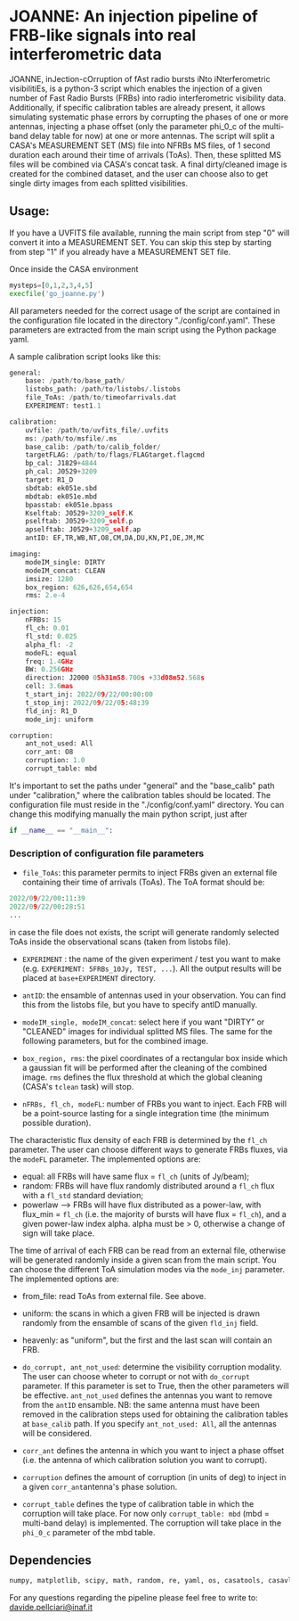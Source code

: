 # JOANNE: An injection pipeline of FRB-like signals into real interferometric data

JOANNE,  inJection-cOrruption of fAst radio bursts iNto iNterferometric visibilitiEs, is a python-3 script which enables the injection of a given number of Fast Radio Bursts (FRBs) into radio interferometric visibility data.
Additionally, if specific calibration tables are already present, it allows simulating systematic phase errors by corrupting the phases of one or more antennas,
injecting a phase offset (only the parameter phi_0_c of the multi-band delay table for now) at one or more antennas. The script will split a CASA's MEASUREMENT SET (MS)
file into NFRBs MS files, of 1 second duration each around their time of arrivals (ToAs). Then, these splitted MS files will be combined via CASA's concat task.
A final dirty/cleaned image is created for the combined dataset, and the user can choose also to get single dirty images from each splitted visibilities.

## Usage:
If you have a UVFITS file available, running the main script from step "0" will convert it into a MEASUREMENT SET.
You can skip this step by starting from step "1" if you already have a MEASUREMENT SET file.

Once inside the CASA environment

```python
mysteps=[0,1,2,3,4,5]
execfile('go_joanne.py')
```

All parameters needed for the correct usage of the script are contained in the configuration file located in the directory "./config/conf.yaml".
These parameters are extracted from the main script using the Python package yaml.

A sample calibration script looks like this:

```python
general:
    base: /path/to/base_path/
    listobs_path: /path/to/listobs/.listobs
    file_ToAs: /path/to/timeofarrivals.dat
    EXPERIMENT: test1.1

calibration:
    uvfile: /path/to/uvfits_file/.uvfits
    ms: /path/to/msfile/.ms
    base_calib: /path/to/calib_folder/
    targetFLAG: /path/to/flags/FLAGtarget.flagcmd
    bp_cal: J1829+4844
    ph_cal: J0529+3209
    target: R1_D
    sbdtab: ek051e.sbd
    mbdtab: ek051e.mbd
    bpasstab: ek051e.bpass
    Kselftab: J0529+3209_self.K
    pselftab: J0529+3209_self.p
    apselftab: J0529+3209_self.ap
    antID: EF,TR,WB,NT,O8,CM,DA,DU,KN,PI,DE,JM,MC

imaging:
    modeIM_single: DIRTY
    modeIM_concat: CLEAN
    imsize: 1280
    box_region: 626,626,654,654
    rms: 2.e-4

injection:
    nFRBs: 15
    fl_ch: 0.01
    fl_std: 0.025
    alpha_fl: -2
    modeFL: equal
    freq: 1.4GHz
    BW: 0.256GHz
    direction: J2000 05h31m58.700s +33d08m52.568s
    cell: 3.6mas
    t_start_inj: 2022/09/22/00:00:00
    t_stop_inj: 2022/09/22/05:48:39
    fld_inj: R1_D
    mode_inj: uniform

corruption:
    ant_not_used: All
    corr_ant: O8
    corruption: 1.0
    corrupt_table: mbd
```

It's important to set the paths under "general" and the "base_calib" path under "calibration," where the calibration tables should be located.
The configuration file must reside in the "./config/conf.yaml" directory. You can change this modifying manually the main python script, just after

```python
if __name__ == "__main__":
```

### Description of configuration file parameters

- ```file_ToAs```: this parameter permits to inject FRBs given an external file containing their time of arrivals (ToAs). The ToA format should be:

```python
2022/09/22/00:11:39
2022/09/22/00:28:51
...
```
in case the file does not exists, the script will generate randomly selected ToAs inside the observational scans (taken from listobs file).

- ```EXPERIMENT``` : the name of the given experiment / test you want to make (e.g. ```EXPERIMENT: 5FRBs_10Jy, TEST, ...```). All the output results will
be placed at ```base+EXPERIMENT``` directory.

- ```antID```: the ensamble of antennas used in your observation. You can find this from the listobs file, but you have to specify antID manually.

- ```modeIM_single, modeIM_concat```: select here if you want "DIRTY" or "CLEANED" images for individual splitted MS files. The same for the following parameters, but for the combined image.

- ```box_region, rms```: the pixel coordinates of a rectangular box inside which a gaussian fit will be performed after the cleaning of the combined image. ```rms``` defines
the flux threshold at which the global cleaning (CASA's ```tclean``` task) will stop.

- ```nFRBs, fl_ch, modeFL```: number of FRBs you want to inject. Each FRB will be a point-source lasting for a single integration time (the minimum possible duration).

The characteristic flux density of each FRB is determined by the ```fl_ch``` parameter. The user can choose different ways to generate FRBs fluxes, via the ```modeFL```
parameter. The implemented options are:

- equal: all FRBs will have same flux = ```fl_ch``` (units of Jy/beam);
- random: FRBs will have flux randomly distributed around a ```fl_ch``` flux with a ```fl_std``` standard deviation;
- powerlaw --> FRBs will have flux distributed as a power-law, with flux_min = ```fl_ch``` (i.e. the majority of bursts will have flux = ```fl_ch```), and a given
power-law index alpha. alpha must be > 0, otherwise a change of sign will take place.

The time of arrival of each FRB can be read from an external file, otherwise will be generated randomly inside a given scan from the main script.
You can choose the different ToA simulation modes via the ```mode_inj``` parameter. The implemented options are:
- from_file: read ToAs from external file. See above.
- uniform: the scans in which a given FRB will be injected is drawn randomly from the ensamble of scans of the given ```fld_inj``` field.
- heavenly: as "uniform", but the first and the last scan will contain an FRB.

- ```do_corrupt, ant_not_used```: determine the visibility corruption modality. The user can choose wheter
to corrupt or not with ```do_corrupt``` parameter. If this parameter is set to True, then the other parameters will be effective. ```ant_not_used``` defines the antennas you want to
remove from the ```antID``` ensamble. NB: the same antenna must have been removed in the calibration steps used for obtaining the calibration
tables at ```base_calib``` path. If you specify ```ant_not_used: All```, all the antennas will be considered.

- ```corr_ant``` defines the antenna in which you want to inject a phase offset (i.e. the antenna of which calibration solution you want to corrupt).
  
- ```corruption``` defines the amount of corruption (in units of deg) to inject in a given ```corr_ant```antenna's phase solution.
  
- ```corrupt_table``` defines the type of calibration table in which the corruption will take place. For now only ```corrupt_table: mbd``` (mbd = multi-band delay) is implemented.
The corruption will take place in the ```phi_0_c``` parameter of the mbd table.

## Dependencies

```python
numpy, matplotlib, scipy, math, random, re, yaml, os, casatools, casavlbitools, datetime, 
```

For any questions regarding the pipeline please feel free to write to:
davide.pellciari@inaf.it
